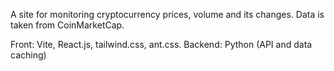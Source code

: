 A site for monitoring cryptocurrency prices, volume and its changes. Data is taken from CoinMarketCap. 

Front: Vite, React.js, tailwind.css, ant.css.
Backend: Python (API and data caching) 
